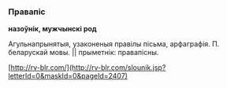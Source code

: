 ### Правапіс
**назоўнік, мужчынскі род**

Агульнапрынятыя, узаконеныя правілы пісьма, арфаграфія. П. беларускай мовы. || прыметнік: правапісны.

<a rel="author">[http://rv-blr.com/](http://rv-blr.com/slounik.jsp?letterId=0&maskId=0&pageId=2407)</a>
